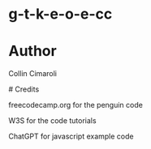 # g-t-k-e-o-e-cc
# Author
  <p>Collin Cimaroli</p>
# Credits
  <p>freecodecamp.org for the penguin code</p>
  <p>W3S for the code tutorials</p>
  <p>ChatGPT for javascript example code</p>
